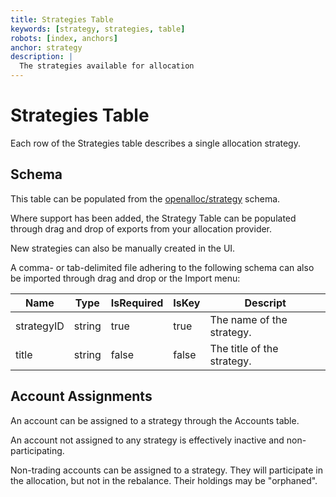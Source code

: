 ```yaml
---
title: Strategies Table
keywords: [strategy, strategies, table]
robots: [index, anchors]
anchor: strategy
description: |
  The strategies available for allocation
---
```


# Strategies Table

Each row of the Strategies table describes a single allocation strategy.

## Schema

This table can be populated from the [openalloc/strategy](https://github.com/openalloc/AllocData#mstrategy) schema.

Where support has been added, the Strategy Table can be
populated through drag and drop of exports from your allocation provider.

New strategies can also be manually created in the UI.

A comma- or tab-delimited file adhering to the following schema can also be imported through
drag and drop or the Import menu:

| Name | Type | IsRequired | IsKey | Descript |
| ---- | ---- | ---------- | ----- | -------- |
| strategyID | string | true | true | The name of the strategy. |
| title | string | false | false | The title of the strategy. |

## Account Assignments

An account can be assigned to a strategy through the Accounts table.

An account not assigned to any strategy is effectively inactive and non-participating.

Non-trading accounts can be assigned to a strategy. They will participate in the allocation, but not in the rebalance. Their holdings may be "orphaned".

